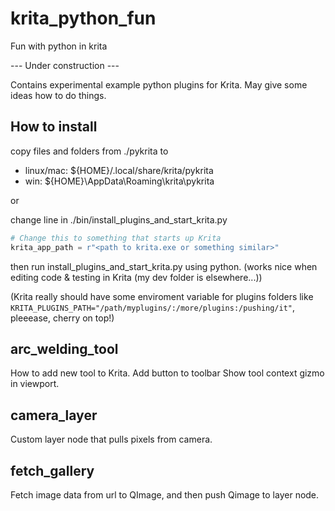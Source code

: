 # krita_python_fun
Fun with python in krita

--- Under construction ---

Contains experimental example python plugins for Krita.
May give some ideas how to do things.

## How to install
copy files and folders from ./pykrita to
  - linux/mac: ${HOME}/.local/share/krita/pykrita
  - win: ${HOME}\AppData\Roaming\krita\pykrita

or

change line in ./bin/install_plugins_and_start_krita.py
```python
# Change this to something that starts up Krita
krita_app_path = r"<path to krita.exe or something similar>"
```
then run install_plugins_and_start_krita.py using python. (works nice when editing code
& testing in Krita (my dev folder is elsewhere...))

(Krita really should have some enviroment variable for plugins folders like
`KRITA_PLUGINS_PATH="/path/myplugins/:/more/plugins:/pushing/it"`,
pleeease, cherry on top!)


## arc_welding_tool
How to add new tool to Krita.
Add button to toolbar
Show tool context gizmo in viewport.

## camera_layer
Custom layer node that pulls pixels from camera.

## fetch_gallery
Fetch image data from url to QImage,
and then push Qimage to layer node.

